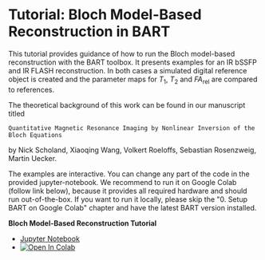# Tutorial: Bloch Model-Based Reconstruction in BART

This tutorial provides guidance of how to run the Bloch model-based reconstruction with the BART toolbox. It presents examples for an IR bSSFP and IR FLASH reconstruction. In both cases a simulated digital reference object is created and the parameter maps for $T_1$, $T_2$ and $FA_{\text{rel}}$ are compared to references.

The theoretical background of this work can be found in our manuscript titled

	Quantitative Magnetic Resonance Imaging by Nonlinear Inversion of the Bloch Equations

by Nick Scholand, Xiaoqing Wang, Volkert Roeloffs, Sebastian Rosenzweig, Martin Uecker.

The examples are interactive. You can change any part of the code in the provided jupyter-notebook. We recommend to run it on Google Colab (follow link below), because it provides all required hardware and should run out-of-the-box. If you want to run it locally, please skip the "0. Setup BART on Google Colab" chapter and have the latest BART version installed.

**Bloch Model-Based Reconstruction Tutorial**
- [Jupyter Notebook](./bart_bloch_moba.ipynb)
- [![Open In Colab](https://colab.research.google.com/assets/colab-badge.svg)](https://colab.research.google.com/github/scholand/bloch-moba-tutorial/blob/main/bart_bloch_moba.ipynb)